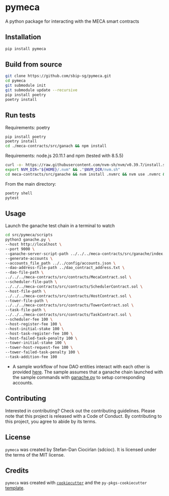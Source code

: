 # pymeca

A python package for interacting with the MECA smart contracts

## Installation

```bash
pip install pymeca
```

## Build from source

```bash
git clone https://github.com/sbip-sg/pymeca.git
cd pymeca
git submodule init
git submodule update --recursive
pip install poetry
poetry install
```

## Run tests

Requirements: poetry
```bash
pip install poetry
poetry install
cd ./meca-contracts/src/ganach && npm install
```

Requirements: node.js 20.11.1 and npm (tested with 8.5.5)
```bash
curl -o- https://raw.githubusercontent.com/nvm-sh/nvm/v0.39.7/install.sh | bash
export NVM_DIR="${HOME}/.nvm" && ."$NVM_DIR/nvm.sh"
cd meca-contracts/src/ganache && nvm install .nvmrc && nvm use .nvmrc && nvm install-latest-npm && npm install
```

From the main directory:
```bash
poetry shell
pytest
```


## Usage


Launch the ganache test chain in a terminal to watch

```bash
cd src/pymeca/scripts
python3 ganache.py \
--host http://localhost \
--port 9000 \
--ganache-server-script-path ../../../meca-contracts/src/ganache/index.js \
--generate-accounts \
--accounts_file_path ../../config/accounts.json \
--dao-address-file-path ../dao_contract_address.txt \
--dao-file-path \
../../../meca-contracts/src/contracts/MecaContract.sol \
--scheduler-file-path \
../../../meca-contracts/src/contracts/SchedulerContract.sol \
--host-file-path \
../../../meca-contracts/src/contracts/HostContract.sol \
--tower-file-path \
../../../meca-contracts/src/contracts/TowerContract.sol \
--task-file-path \
../../../meca-contracts/src/contracts/TaskContract.sol \
--scheduler-fee 100 \
--host-register-fee 100 \
--host-initial-stake 100 \
--host-task-register-fee 100 \
--host-failed-task-penalty 100 \
--tower-initial-stake 100 \
--tower-host-request-fee 100 \
--tower-failed-task-penalty 100 \
--task-addition-fee 100
```

- A sample workflow of how DAO entities interact with each other is provided [here](./sample/sample.py). The sample assumes that a ganache chain launched with the sample commands with [ganache.py](./src/pymeca/scripts/ganache.py) to setup corresponding accounts.

## Contributing

Interested in contributing? Check out the contributing guidelines. Please note that this project is released with a Code of Conduct. By contributing to this project, you agree to abide by its terms.

## License

`pymeca` was created by Stefan-Dan Ciocirlan (sdcioc). It is licensed under the terms of the MIT license.

## Credits

`pymeca` was created with [`cookiecutter`](https://cookiecutter.readthedocs.io/en/latest/) and the `py-pkgs-cookiecutter` [template](https://github.com/py-pkgs/py-pkgs-cookiecutter).

